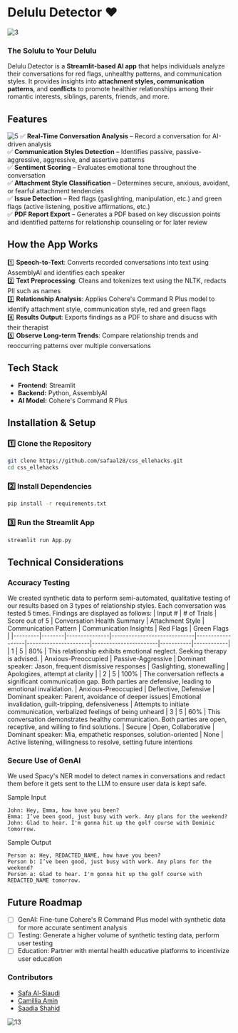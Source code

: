 
# Delulu Detector ❤️
![3](https://github.com/user-attachments/assets/77cb78f9-f9a0-48b4-8dfc-dda3a0e7c9df)

### The Solulu to Your Delulu
Delulu Detector is a **Streamlit-based AI app** that helps individuals analyze their conversations for red flags, unhealthy patterns, and communication styles. It provides insights into **attachment styles, communication patterns**, and **conflicts** to promote healthier relationships among their romantic interests, siblings, parents, friends, and more.

## Features

![5](https://github.com/user-attachments/assets/e6bdb7db-54d7-4ded-9720-4a0a94ea2bbd)
✅ **Real-Time Conversation Analysis** – Record a conversation for AI-driven analysis  
✅ **Communication Styles Detection** – Identifies passive, passive-aggressive, aggressive, and assertive patterns  
✅ **Sentiment Scoring** – Evaluates emotional tone throughout the conversation  
✅ **Attachment Style Classification** – Determines secure, anxious, avoidant, or fearful attachment tendencies  
✅ **Issue Detection** – Red flags (gaslighting, manipulation, etc.) and green flags (active listening, positive affirmations, etc.)<br>
✅ **PDF Report Export** – Generates a PDF based on key discussion points and identified patterns for relationship counseling or for later review

## How the App Works

1️⃣ **Speech-to-Text**: Converts recorded conversations into text using AssemblyAI and identifies each speaker  
2️⃣ **Text Preprocessing**: Cleans and tokenizes text using the NLTK, redacts PII such as names  
3️⃣ **Relationship Analysis**: Applies Cohere's Command R Plus model to identify attachment style, communication style, red and green flags  
4️⃣ **Results Output**: Exports findings as a PDF to share and disucss with their therapist  
5️⃣ **Observe Long-term Trends**: Compare relationship trends and reoccurring patterns over multiple conversations  

## Tech Stack
- **Frontend:** Streamlit
- **Backend:** Python, AssemblyAI
- **AI Model:** Cohere's Command R Plus

## Installation & Setup

### 1️⃣ Clone the Repository
```bash
git clone https://github.com/safaal28/css_ellehacks.git
cd css_ellehacks
```

### 2️⃣ Install Dependencies
```bash
pip install -r requirements.txt
```

### 3️⃣ Run the Streamlit App
```bash
streamlit run App.py
```

## Technical Considerations

### Accuracy Testing
We created synthetic data to perform semi-automated, qualitative testing of our results based on 3 types of relationship styles. Each conversation was tested 5 times. Findings are displayed as follows:
| Input # | # of Trials | Score out of 5 | Conversation Health Summary | Attachment Style | Communication Pattern | Communication Insights | Red Flags | Green Flags |
|---------|--------|---------------|-----------------------------|------------------|----------------------|-----------------------|-----------|------------|
| 1       | 5      | 80%           | This relationship exhibits emotional neglect. Seeking therapy is advised. | Anxious-Preoccupied | Passive-Aggressive | Dominant speaker: Jason, frequent dismissive responses | Gaslighting, stonewalling | Apologizes, attempt at clarity |
| 2       | 5      | 100%          | The conversation reflects a significant communication gap. Both parties are defensive, leading to emotional invalidation. | Anxious-Preoccupied	| Deflective, Defensive	| Dominant speaker: Parent, avoidance of deeper issues| Emotional invalidation, guilt-tripping, defensiveness	| Attempts to initiate communication, verbalized feelings of being unheard
| 3       | 5      | 60%           | This conversation demonstrates healthy communication. Both parties are open, receptive, and willing to find solutions. |	Secure |	Open, Collaborative	| Dominant speaker: Mia, empathetic responses, solution-oriented | None	| Active listening, willingness to resolve, setting future intentions

### Secure Use of GenAI
We used Spacy's NER model to detect names in conversations and redact them before it gets sent to the LLM to ensure user data is kept safe.

Sample Input
```
John: Hey, Emma, how have you been?
Emma: I’ve been good, just busy with work. Any plans for the weekend?
John: Glad to hear. I'm gonna hit up the golf course with Dominic tomorrow.
```

Sample Output
```
Person a: Hey, REDACTED_NAME, how have you been?
Person b: I’ve been good, just busy with work. Any plans for the weekend?
Person a: Glad to hear. I'm gonna hit up the golf course with REDACTED_NAME tomorrow.
```

## Future Roadmap
- [ ] GenAI: Fine-tune Cohere's R Command Plus model with synthetic data for more accurate sentiment analysis
- [ ] Testing: Generate a higher volume of synthetic testing data, perform user testing
- [ ] Education: Partner with mental health educative platforms to incentivize user education  

### Contributors
- [Safa Al-Siaudi](linkedin.com/in/safa-al-siaudi)
- [Camillia Amin](linkedin.com/in/camillia-hanaan-amin)
- [Saadia Shahid](linkedin.com/in/saadia-shahid)

![13](https://github.com/user-attachments/assets/9d0095be-02db-4289-9ae9-cd78e7066452)



